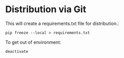 # Distribution via Git

This will create a requirements.txt file for distribution.:

`pip freeze --local > requirements.txt`

To get out of environment:

`deactivate`
